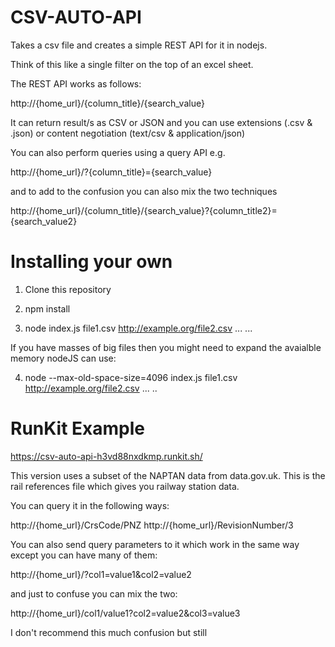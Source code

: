 # CSV-AUTO-API

Takes a csv file and creates a simple REST API for it in nodejs.

Think of this like a single filter on the top of an excel sheet.

The REST API works as follows:

http://{home_url}/{column_title}/{search_value}

It can return result/s as CSV or JSON and you can use extensions (.csv & .json) or content negotiation (text/csv & application/json)

You can also perform queries using a query API e.g.

http://{home_url}/?{column_title}={search_value}

and to add to the confusion you can also mix the two techniques

http://{home_url}/{column_title}/{search_value}?{column_title2}={search_value2}

# Installing your own

1) Clone this repository

2) npm install 

3) node index.js file1.csv http://example.org/file2.csv ... ... 

If you have masses of big files then you might need to expand the avaialble memory nodeJS can use:

4) node --max-old-space-size=4096 index.js file1.csv http://example.org/file2.csv ... ..

# RunKit Example

https://csv-auto-api-h3vd88nxdkmp.runkit.sh/

This version uses a subset of the NAPTAN data from data.gov.uk. This is the rail references file which gives you railway station data.

You can query it in the following ways:

http://{home_url}/CrsCode/PNZ
http://{home_url}/RevisionNumber/3

You can also send query parameters to it which work in the same way except you can have many of them: 

http://{home_url}/?col1=value1&col2=value2

and just to confuse you can mix the two:

http://{home_url}/col1/value1?col2=value2&col3=value3

I don't recommend this much confusion but still
